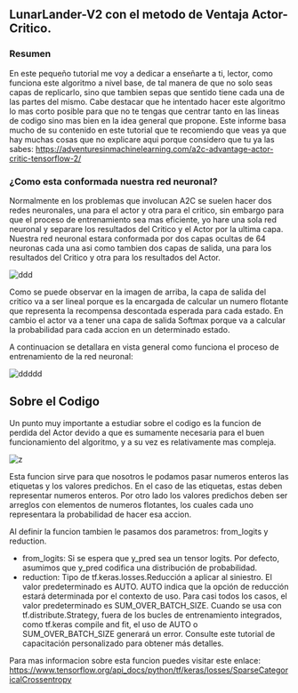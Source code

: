 ## LunarLander-V2 con el metodo de Ventaja Actor-Critico.

### Resumen
En este pequeño tutorial me voy a dedicar a enseñarte a ti, lector, como funciona este algoritmo a nivel base, de tal manera de que no solo seas capas de replicarlo, sino que tambien sepas que sentido tiene cada una de las partes del mismo. Cabe destacar que he intentado hacer este algoritmo lo mas corto posible para que no te tengas que centrar tanto en las lineas de codigo sino mas bien en la idea general que propone. Este informe basa mucho de su contenido en este tutorial que te recomiendo que veas ya que hay muchas cosas que no explicare aqui porque considero que tu ya las sabes: https://adventuresinmachinelearning.com/a2c-advantage-actor-critic-tensorflow-2/

### ¿Como esta conformada nuestra red neuronal? 
Normalmente en los problemas que involucan A2C se suelen hacer dos redes neuronales, una para el actor y otra para el critico, sin embargo para que el proceso de entrenamiento sea mas eficiente, yo hare una sola red neuronal y separare los resultados del Critico y el Actor por la ultima capa.  
Nuestra red neuronal estara conformada por dos capas ocultas de 64 neuronas cada una asi como tambien dos capas de salida, una para los resultados del Critico y otra para los resultados del Actor.

![ddd](https://user-images.githubusercontent.com/95035101/204020524-dc8f3de2-18c0-4870-b134-d22c229e358c.png)

Como se puede observar en la imagen de arriba, la capa de salida del critico va a ser lineal porque es la encargada de calcular un numero flotante que representa la recompensa descontada esperada para cada estado. En cambio el actor va a tener una capa de salida Softmax porque va a calcular la probabilidad para cada accion en un determinado estado.

A continuacion se detallara en vista general como funciona el proceso de entrenamiento de la red neuronal:  

![ddddd](https://user-images.githubusercontent.com/95035101/204089174-921bc103-5d3d-40b9-a967-91d2f2cb6d9a.png)

## Sobre el Codigo
Un punto muy importante a estudiar sobre el codigo es la funcion de perdida del Actor devido a que es sumamente necesaria para el buen funcionamiento del algoritmo, y a su vez es relativamente mas compleja.

![z](https://user-images.githubusercontent.com/95035101/204089533-42842640-5f2d-455f-9f3d-c85c61d7f356.png)

Esta funcion sirve para que nosotros le podamos pasar numeros enteros las etiquetas y los valores predichos. En el caso de las etiquetas, estas deben representar numeros enteros. Por otro lado los valores predichos deben ser arreglos con elementos de numeros flotantes, los cuales cada uno representara la probabilidad de hacer esa accion.

Al definir la funcion tambien le pasamos dos parametros: from_logits y reduction.  
* from_logits: Si se espera que y_pred sea un tensor logits. Por defecto, asumimos que y_pred codifica una distribución de probabilidad.  
* reduction: Tipo de tf.keras.losses.Reducción a aplicar al siniestro. El valor predeterminado es AUTO. AUTO indica que la opción de reducción estará determinada por el contexto de uso. Para casi todos los casos, el valor predeterminado es SUM_OVER_BATCH_SIZE. Cuando se usa con tf.distribute.Strategy, fuera de los bucles de entrenamiento integrados, como tf.keras compile and fit, el uso de AUTO o SUM_OVER_BATCH_SIZE generará un error. Consulte este tutorial de capacitación personalizado para obtener más detalles.

Para mas informacion sobre esta funcion puedes visitar este enlace: https://www.tensorflow.org/api_docs/python/tf/keras/losses/SparseCategoricalCrossentropy

